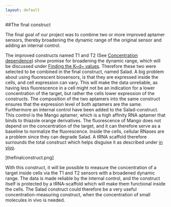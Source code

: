 ```yaml
---
layout: default
---
```


##The final construct

The final goal of our project was to combine two or more improved aptamer sensors, thereby broadening the dynamic range of the original sensor and adding an internal control. 

The improved constructs named T1 and T2 (See [Concentration dependence](concdependence.html)) show promise for broadening the dynamic range, which will be discussed under [Finding the K~d~ values](kddata.html). Therefore these two were selected to be combined in the final construct, named Salad. A big problem about using fluorescent biosensors, is that they are expressed inside the cells, and cell expression can vary. This will make the data unreliable, as having less fluorescence in a cell might not be an indication for a lower concentration of the target, but rather the cells lower expression of the constructs. The composition of the two aptamers into the same construct ensures that the expression level of both aptamers are the same. Furthermore an internal control have been added to the Salad-construct. This control is the Mango aptamer, which is a high affinity RNA aptamer that binds to thiazole orange derivatives. The fluorescence of Mango does not depend on the concentration of the target, and it can therefore serve as a baseline to normalize the fluorescence. Inside the cells, cellular RNases are a problem since they can degrade Salad. A tRNA scaffold therefore surrounds the total construct which helps disguise it as described under [in vivo](invivo.html). 

[thefinalconstruct.png]
With this construct, it will be possible to measure the concentration of a target inside cells via the T1 and T2 sensors with a broadened dynamic range. The data is made reliable by the internal control, and the construct itself is protected by a tRNA-scaffold which will make them functional inside the cells. The Salad construct could therefore be a very useful concentration-measuring construct, when the concentration of small molecules in vivo is needed. 